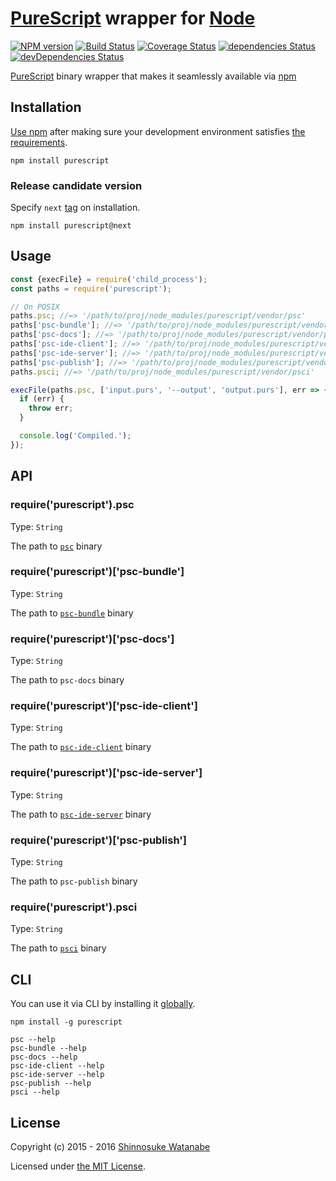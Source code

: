 # [PureScript](https://github.com/purescript/purescript) wrapper for [Node](https://nodejs.org/)

[![NPM version](http://img.shields.io/npm/v/purescript.svg)](https://www.npmjs.com/package/purescript)
[![Build Status](http://img.shields.io/travis/purescript-contrib/node-purescript-bin.svg)](http://travis-ci.org/purescript-contrib/node-purescript-bin)
[![Coverage Status](https://img.shields.io/coveralls/purescript-contrib/node-purescript-bin.svg)](https://coveralls.io/github/purescript-contrib/node-purescript-bin?branch=master)
[![dependencies Status](https://david-dm.org/purescript-contrib/node-purescript-bin/status.svg)](https://david-dm.org/purescript-contrib/node-purescript-bin)
[![devDependencies Status](https://david-dm.org/purescript-contrib/node-purescript-bin/dev-status.svg)](https://david-dm.org/purescript-contrib/node-purescript-bin?type=dev)

[PureScript](http://www.purescript.org/) binary wrapper that makes it seamlessly available via [npm](https://www.npmjs.com/)

## Installation

[Use npm](https://docs.npmjs.com/cli/install) after making sure your development environment satisfies [the requirements](https://github.com/purescript/purescript/blob/3fa95cc6e4e814d71d52e24062d6e9ecef3c16d3/INSTALL.md#the-curses-library).

```
npm install purescript
```

### Release candidate version

Specify `next` [tag](https://docs.npmjs.com/cli/dist-tag#purpose) on installation.

```
npm install purescript@next
```

## Usage

```javascript
const {execFile} = require('child_process');
const paths = require('purescript');

// On POSIX
paths.psc; //=> '/path/to/proj/node_modules/purescript/vendor/psc'
paths['psc-bundle']; //=> '/path/to/proj/node_modules/purescript/vendor/psc-bundle'
paths['psc-docs']; //=> '/path/to/proj/node_modules/purescript/vendor/psc-docs'
paths['psc-ide-client']; //=> '/path/to/proj/node_modules/purescript/vendor/psc-ide-client'
paths['psc-ide-server']; //=> '/path/to/proj/node_modules/purescript/vendor/psc-ide-server'
paths['psc-publish']; //=> '/path/to/proj/node_modules/purescript/vendor/psc-publish'
paths.psci; //=> '/path/to/proj/node_modules/purescript/vendor/psci'

execFile(paths.psc, ['input.purs', '--output', 'output.purs'], err => {
  if (err) {
    throw err;
  }

  console.log('Compiled.');
});
```

## API

### require('purescript').psc

Type: `String`

The path to [`psc`](https://github.com/purescript/purescript/wiki/Language-Guide:-Getting-Started#compiler-usage) binary

### require('purescript')['psc-bundle']

Type: `String`

The path to [`psc-bundle`](https://github.com/purescript/purescript/blob/master/psc-bundle/README.md) binary

### require('purescript')['psc-docs']

Type: `String`

The path to `psc-docs` binary

### require('purescript')['psc-ide-client']

Type: `String`

The path to [`psc-ide-client`](https://github.com/purescript/purescript/tree/master/psc-ide-server#issuing-queries) binary

### require('purescript')['psc-ide-server']

Type: `String`

The path to [`psc-ide-server`](https://github.com/purescript/purescript/tree/master/psc-ide-server#running-the-server) binary

### require('purescript')['psc-publish']

Type: `String`

The path to `psc-publish` binary

### require('purescript').psci

Type: `String`

The path to [`psci`](https://github.com/purescript/purescript/wiki/PSCi) binary

## CLI

You can use it via CLI by installing it [globally](https://docs.npmjs.com/files/folders#global-installation). 

```
npm install -g purescript

psc --help
psc-bundle --help
psc-docs --help
psc-ide-client --help
psc-ide-server --help
psc-publish --help
psci --help
```

## License

Copyright (c) 2015 - 2016 [Shinnosuke Watanabe](https://github.com/shinnn)

Licensed under [the MIT License](./LICENSE).
